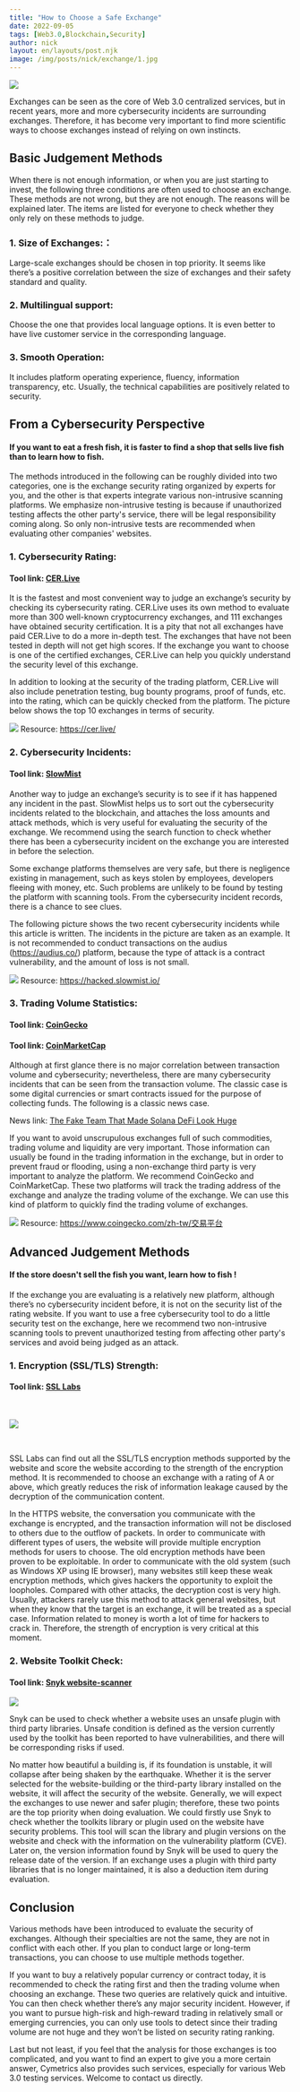 ```yaml
---
title: "How to Choose a Safe Exchange"
date: 2022-09-05
tags: [Web3.0,Blockchain,Security]
author: nick
layout: en/layouts/post.njk
image: /img/posts/nick/exchange/1.jpg
---
```


![](/img/posts/nick/exchange/ex_1.jpg)
<!-- summary -->
Exchanges can be seen as the core of Web 3.0 centralized services, but in recent years, more and more cybersecurity incidents are surrounding exchanges. Therefore, it has become very important to find more scientific ways to choose exchanges instead of relying on own instincts.
<!-- summary -->
## Basic Judgement Methods
When there is not enough information, or when you are just starting to invest, the following three conditions are often used to choose an exchange. These methods are not wrong, but they are not enough. The reasons will be explained later. The items are listed for everyone to check whether they only rely on these methods to judge.
### 1. Size of Exchanges:：
Large-scale exchanges should be chosen in top priority. It seems like there’s a positive correlation between the size of exchanges and their safety standard and quality.
### 2. Multilingual support:
Choose the one that provides local language options. It is even better to have live customer service in the corresponding language.
### 3. Smooth Operation:
It includes platform operating experience, fluency, information transparency, etc. Usually, the technical capabilities are positively related to security.

## From a Cybersecurity Perspective

#### If you want to eat a fresh fish, it is faster to find a shop that sells live fish than to learn how to fish.

The methods introduced in the following can be roughly divided into two categories, one is the exchange security rating organized by experts for you, and the other is that experts integrate various non-intrusive scanning platforms. We emphasize non-intrusive testing is because if unauthorized testing affects the other party's service, there will be legal responsibility coming along. So only non-intrusive tests are recommended when evaluating other companies' websites.

### 1. Cybersecurity Rating:
#### Tool link: [CER.Live](https://cer.live)

It is the fastest and most convenient way to judge an exchange’s security by checking its cybersecurity rating. CER.Live uses its own method to evaluate more than 300 well-known cryptocurrency exchanges, and 111 exchanges have obtained security certification. It is a pity that not all exchanges have paid CER.Live to do a more in-depth test. The exchanges that have not been tested in depth will not get high scores. If the exchange you want to choose is one of the certified exchanges, CER.Live can help you quickly understand the security level of this exchange.

In addition to looking at the security of the trading platform, CER.Live will also include penetration testing, bug bounty programs, proof of funds, etc. into the rating, which can be quickly checked from the platform. The picture below shows the top 10 exchanges in terms of security.

![](/img/posts/nick/exchange/ex_2.jpg)
Resource: https://cer.live/

### 2. Cybersecurity Incidents:

#### Tool link: [SlowMist](https://hacked.slowmist.io)

Another way to judge an exchange’s security is to see if it has happened any incident in the past. SlowMist helps us to sort out the cybersecurity incidents related to the blockchain, and attaches the loss amounts and attack methods, which is very useful for evaluating the security of the exchange. We recommend using the search function to check whether there has been a cybersecurity incident on the exchange you are interested in before the selection.

Some exchange platforms themselves are very safe, but there is negligence existing in management, such as keys stolen by employees, developers fleeing with money, etc. Such problems are unlikely to be found by testing the platform with scanning tools. From the cybersecurity incident records, there is a chance to see clues.

The following picture shows the two recent cybersecurity incidents while this article is written. The incidents in the picture are taken as an example. It is not recommended to conduct transactions on the audius (https://audius.co/) platform, because the type of attack is a contract vulnerability, and the amount of loss is not small.

![](/img/posts/nick/exchange/ex_3.jpg)
Resource: https://hacked.slowmist.io/


### 3. Trading Volume Statistics:

#### Tool link: [CoinGecko](https://www.coingecko.com)

#### Tool link: [CoinMarketCap](https://coinmarketcap.com)

Although at first glance there is no major correlation between transaction volume and cybersecurity; nevertheless, there are many cybersecurity incidents that can be seen from the transaction volume. The classic case is some digital currencies or smart contracts issued for the purpose of collecting funds. The following is a classic news case.

News link: [The Fake Team That Made Solana DeFi Look Huge](https://www.coindesk.com/layer2/2022/08/05/the-fake-team-that-made-solana-defi-look-huge/ "Title")

If you want to avoid unscrupulous exchanges full of such commodities, trading volume and liquidity are very important. Those information can usually be found in the trading information in the exchange, but in order to prevent fraud or flooding, using a non-exchange third party is very important to analyze the platform. We recommend CoinGecko and CoinMarketCap. These two platforms will track the trading address of the exchange and analyze the trading volume of the exchange. We can use this kind of platform to quickly find the trading volume of exchanges.

![](/img/posts/nick/exchange/ex_4.jpg)
Resource: https://www.coingecko.com/zh-tw/交易平台

## Advanced Judgement Methods

#### If the store doesn't sell the fish you want, learn how to fish !

If the exchange you are evaluating is a relatively new platform, although there’s no cybersecurity incident before, it is not on the security list of the rating website. If you want to use a free cybersecurity tool to do a little security test on the exchange, here we recommend two non-intrusive scanning tools to prevent unauthorized testing from affecting other party's services and avoid being judged as an attack.

### 1. Encryption (SSL/TLS) Strength:

#### Tool link: [SSL Labs](https://www.ssllabs.com/ssltest/)

<br>

![](/img/posts/nick/exchange/ex_5.jpg)

<br>

SSL Labs can find out all the SSL/TLS encryption methods supported by the website and score the website according to the strength of the encryption method. It is recommended to choose an exchange with a rating of A or above, which greatly reduces the risk of information leakage caused by the decryption of the communication content.

In the HTTPS website, the conversation you communicate with the exchange is encrypted, and the transaction information will not be disclosed to others due to the outflow of packets. In order to communicate with different types of users, the website will provide multiple encryption methods for users to choose. The old encryption methods have been proven to be exploitable. In order to communicate with the old system (such as Windows XP using IE browser), many websites still keep these weak encryption methods, which gives hackers the opportunity to exploit the loopholes. Compared with other attacks, the decryption cost is very high. Usually, attackers rarely use this method to attack general websites, but when they know that the target is an exchange, it will be treated as a special case. Information related to money is worth a lot of time for hackers to crack in. Therefore, the strength of encryption is very critical at this moment.

### 2. Website Toolkit Check:

#### Tool link: [Snyk website-scanner](https://snyk.io/website-scanner/)

![](/img/posts/nick/exchange/ex_6.jpg)

Snyk can be used to check whether a website uses an unsafe plugin with third party libraries. Unsafe condition is defined as the version currently used by the toolkit has been reported to have vulnerabilities, and there will be corresponding risks if used.

No matter how beautiful a building is, if its foundation is unstable, it will collapse after being shaken by the earthquake. Whether it is the server selected for the website-building or the third-party library installed on the website, it will affect the security of the website. Generally, we will expect the exchanges to use newer and safer plugin; therefore, these two points are the top priority when doing evaluation. We could firstly use Snyk to check whether the toolkits library or plugin used on the website have security problems. This tool will scan the library and plugin versions on the website and check with the information on the vulnerability platform (CVE). Later on, the version information found by Snyk will be used to query the release date of the version. If an exchange uses a plugin with third party libraries that is no longer maintained, it is also a deduction item during evaluation.

## Conclusion

Various methods have been introduced to evaluate the security of exchanges. Although their specialties are not the same, they are not in conflict with each other. If you plan to conduct large or long-term transactions, you can choose to use multiple methods together.

If you want to buy a relatively popular currency or contract today, it is recommended to check the rating first and then the trading volume when choosing an exchange. These two queries are relatively quick and intuitive. You can then check whether there’s any major security incident. However, if you want to pursue high-risk and high-reward trading in relatively small or emerging currencies, you can only use tools to detect since their trading volume are not huge and they won’t be listed on security rating ranking.

Last but not least, if you feel that the analysis for those exchanges is too complicated, and you want to find an expert to give you a more certain answer, Cymetrics also provides such services, especially for various Web 3.0 testing services. Welcome to contact us directly.
